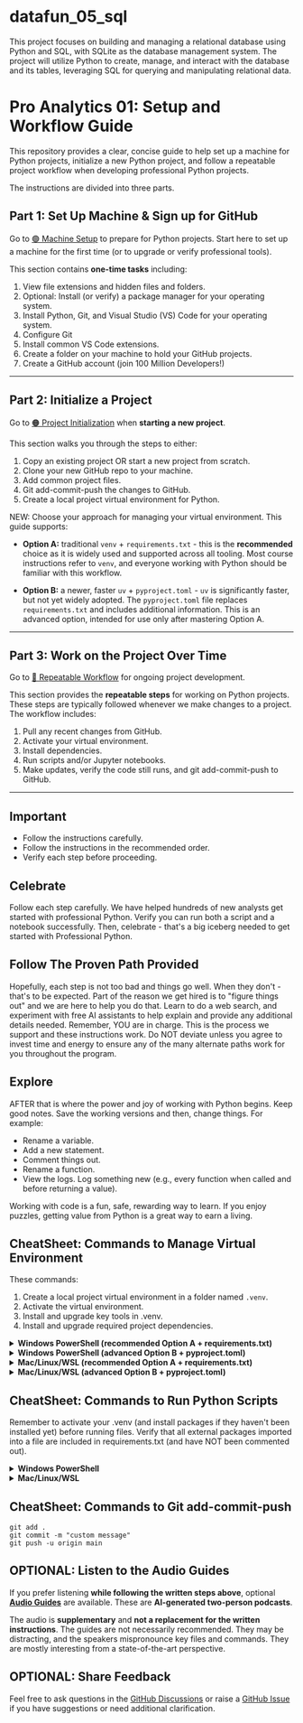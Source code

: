 # datafun_05_sql
This project focuses on building and managing a relational database using Python and SQL, with SQLite as the database management system. The project will utilize Python to create, manage, and interact with the database and its tables, leveraging SQL for querying and manipulating relational data. 

# Pro Analytics 01: Setup and Workflow Guide

This repository provides a clear, concise guide to help set up a machine for Python projects,
initialize a new Python project, and follow a repeatable project workflow
when developing professional Python projects.

The instructions are divided into three parts.

## Part 1: Set Up Machine & Sign up for GitHub

Go to [🟢 Machine Setup](01-machine-setup/MACHINE-SETUP.md) to prepare for Python projects.
Start here to set up a machine for the first time (or to upgrade or verify professional tools).

This section contains **one-time tasks** including:

1. View file extensions and hidden files and folders.
2. Optional: Install (or verify) a package manager for your operating system.
3. Install Python, Git, and Visual Studio (VS) Code for your operating system.
4. Configure Git
5. Install common VS Code extensions.
6. Create a folder on your machine to hold your GitHub projects.
7. Create a GitHub account (join 100 Million Developers!)

---

## Part 2: Initialize a Project

Go to [🟠 Project Initialization](02-project-initialization/PROJECT-INITIALIZATION.md) when **starting a new project**.

This section walks you through the steps to either:

1. Copy an existing project OR start a new project from scratch.
2. Clone your new GitHub repo to your machine.
3. Add common project files.
4. Git add-commit-push the changes to GitHub.
5. Create a local project virtual environment for Python.

NEW: Choose your approach for managing your virtual environment. This guide supports:

- **Option A:** traditional `venv` + `requirements.txt` - this is the **recommended** choice as it is widely used and supported across all tooling. Most course instructions refer to `venv`, and everyone working with Python should be familiar with this workflow. 

- **Option B:** a newer, faster `uv` + `pyproject.toml` - `uv` is significantly faster, but not yet widely adopted. The `pyproject.toml` file replaces `requirements.txt` and includes additional information. This is an advanced option, intended for use only after mastering Option A.

---

## Part 3: Work on the Project Over Time

Go to [🔵 Repeatable Workflow](03-repeatable-workflow/REPEATABLE-WORKFLOW.md) for ongoing project development.

This section provides the **repeatable steps** for working on Python projects.
These steps are typically followed whenever we make changes to a project. The workflow includes:

1. Pull any recent changes from GitHub.
2. Activate your virtual environment.
3. Install dependencies.
4. Run scripts and/or Jupyter notebooks.
5. Make updates, verify the code still runs, and git add-commit-push to GitHub.

---

## Important

- Follow the instructions carefully.
- Follow the instructions in the recommended order.
- Verify each step before proceeding.

## Celebrate

Follow each step carefully.
We have helped hundreds of new analysts get started with professional Python.
Verify you can run both a script and a notebook successfully.
Then, celebrate - that's a big iceberg needed to get started with Professional Python.

## Follow The Proven Path Provided

Hopefully, each step is not too bad and things go well.
When they don't - that's to be expected.
Part of the reason we get hired is to "figure things out" and we are here to help you do that.
Learn to do a web search, and experiment with free AI assistants to help explain and provide any additional details needed.
Remember, YOU are in charge.
This is the process we support and these instructions work.
Do NOT deviate unless you agree to invest time and energy to ensure any of the many alternate paths work for you throughout the program.

## Explore

AFTER that is where the power and joy of working with Python begins.
Keep good notes.
Save the working versions and then, change things. For example:

- Rename a variable.
- Add a new statement.
- Comment things out.
- Rename a function.
- View the logs. Log something new (e.g., every function when called and before returning a value).

Working with code is a fun, safe, rewarding way to learn.
If you enjoy puzzles, getting value from Python is a great way to earn a living.

## CheatSheet: Commands to Manage Virtual Environment

These commands:

1. Create a local project virtual environment in a folder named `.venv`.
2. Activate the virtual environment.
3. Install and upgrade key tools in .venv.
4. Install and upgrade required project dependencies.

<details>
<summary><strong>Windows PowerShell (recommended Option A + requirements.txt)</strong></summary>

```powershell
py -m venv .venv
.\.venv\Scripts\activate
py -m pip install --upgrade pip setuptools wheel
py -m pip install --upgrade -r requirements.txt
```

</details>

<details>
<summary><strong>Windows PowerShell (advanced Option B + pyproject.toml)</strong></summary>

```powershell
uv venv
.\.venv\Scripts\activate
uv pip install --upgrade pip setuptools wheel
uv pip install -e ".[dev]"
```

</details>

<details>
<summary><strong>Mac/Linux/WSL (recommended Option A + requirements.txt)</strong></summary>

```shell
python3 -m venv .venv
source .venv/bin/activate
python3 -m pip install --upgrade pip setuptools wheel
python3 -m pip install --upgrade -r requirements.txt
```

</details>

<details>
<summary><strong>Mac/Linux/WSL (advanced Option B + pyproject.toml)</strong></summary>

```shell
uv venv
source .venv/bin/activate
uv pip install --upgrade pip setuptools wheel
uv pip install -e ".[dev]"
```

</details>

## CheatSheet: Commands to Run Python Scripts

Remember to activate your .venv (and install packages if they haven't been installed yet) before running files.
Verify that all external packages imported into a file are included in requirements.txt (and have NOT been commented out).

<details>
<summary><strong>Windows PowerShell</strong></summary>


```shell
py demo_script.py
py do_stats.py
py draw_chart.py
py greet_user.py
```

</details>

<details>
<summary><strong>Mac/Linux/WSL</strong></summary>

```shell
python3 demo_script.py
python3 do_stats.py
python3 draw_chart.py
python3 greet_user.py
```

</details>

## CheatSheet: Commands to Git add-commit-push

```shell
git add .
git commit -m "custom message"
git push -u origin main
```

## OPTIONAL: Listen to the Audio Guides

If you prefer listening **while following the written steps above**, optional [**Audio Guides**](https://denisecase.github.io/pro-analytics-01-audio-guides/) are available. These are **AI-generated two-person podcasts**.

The audio is **supplementary** and **not a replacement for the written instructions**.
The guides are not necessarily recommended. They may be distracting, and the speakers mispronounce key files and commands.
They are mostly interesting from a state-of-the-art perspective.

## OPTIONAL: Share Feedback

Feel free to ask questions in the [GitHub Discussions](https://github.com/denisecase/pro-analytics-01/discussions) or raise a [GitHub Issue](https://github.com/denisecase/pro-analytics-01/issues) if you have suggestions or need additional clarification.
